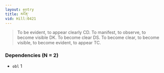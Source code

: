 ```yaml
---
layout: entry
title: མངོན་
vid: Hill:0421
---
```

> To be evident, to appear clearly CD\. To manifest, to observe, to become visible DK\. To become clear DS\. To become clear, to become visible, to become evident, to appear TC\.


### Dependencies (N = 2)
* `obl` 1
